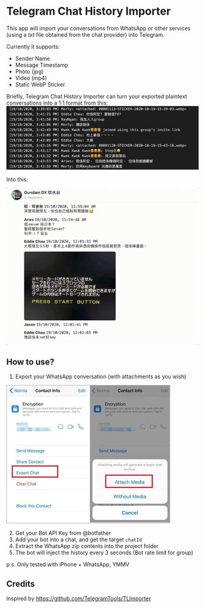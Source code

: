 # Telegram Chat History Importer
This app will import your conversations from WhatsApp or other services (using a _txt_ file obtained from the chat provider) into Telegram.

Currently it supports:
* Sender Name
* Message Timestamp
* Photo (jpg)
* Video (mp4)
* Static WebP Sticker

Briefly, Telegram Chat History Importer can turn your exported plaintext conversations into a 1:1 format from this:
![](https://github.com/vkedwardli/TelegramChatHistoryImporter/blob/a47f212e1afaf960085f252acf77a61185e822f6/Tutorial/chatlog.png)

Into this:

![](https://github.com/vkedwardli/TelegramChatHistoryImporter/blob/a47f212e1afaf960085f252acf77a61185e822f6/Tutorial/result.gif)

## How to use?
1. Export your WhatsApp conversation (with attachments as you wish)

![](https://github.com/vkedwardli/TelegramChatHistoryImporter/blob/a47f212e1afaf960085f252acf77a61185e822f6/Tutorial/export-whatsapp-chat.jpg)

2. Get your Bot API Key from @botfather
3. Add your bot into a chat, and get the target `chatId`
4. Extract the WhatsApp zip contents into the project folder
5. The bot will inject the history every 3 seconds (Bot rate limit for group)

p.s. Only tested with iPhone + WhatsApp, YMMV

## Credits
Inspired by https://github.com/TelegramTools/TLImporter
